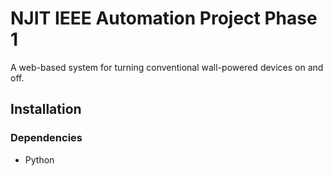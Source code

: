 # NJIT IEEE Automation Project Phase 1
A web-based system for turning conventional wall-powered devices on and off.

## Installation

### Dependencies
- Python
